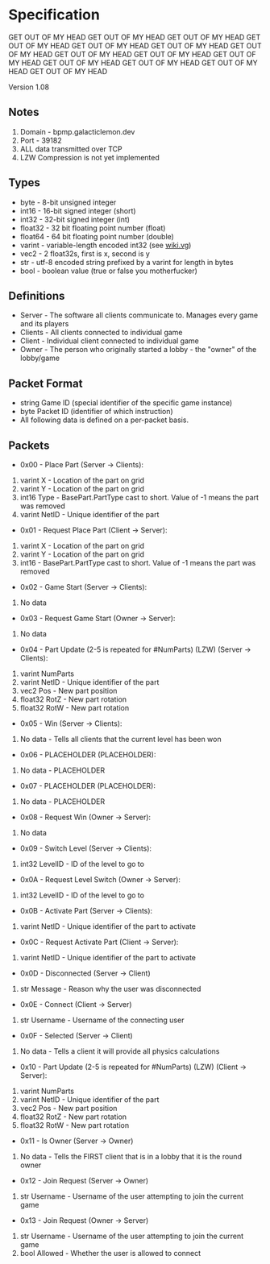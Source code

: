 # Specification
GET OUT OF MY HEAD GET OUT OF MY HEAD GET OUT OF MY HEAD GET OUT OF MY HEAD GET OUT OF MY HEAD GET OUT OF MY HEAD GET OUT OF MY HEAD GET OUT OF MY HEAD GET OUT OF MY HEAD GET OUT OF MY HEAD GET OUT OF MY HEAD GET OUT OF MY HEAD GET OUT OF MY HEAD GET OUT OF MY HEAD

Version 1.08

## Notes
1. Domain - bpmp.galacticlemon.dev
2. Port - 39182
3. ALL data transmitted over TCP
4. LZW Compression is not yet implemented

## Types
- byte       - 8-bit unsigned integer
- int16      - 16-bit signed integer (short)
- int32      - 32-bit signed integer (int)
- float32    - 32 bit floating point number (float)
- float64    - 64 bit floating point number (double)
- varint     - variable-length encoded int32 (see [wiki.vg](https://wiki.vg/Protocol#VarInt_and_VarLong))
- vec2       - 2 float32s, first is x, second is y
- str        - utf-8 encoded string prefixed by a varint for length in bytes
- bool       - boolean value (true or false you motherfucker)

## Definitions
- Server - The software all clients communicate to. Manages every game and its players
- Clients - All clients connected to individual game
- Client - Individual client connected to individual game
- Owner - The person who originally started a lobby - the "owner" of the lobby/game

## Packet Format
- string Game ID (special identifier of the specific game instance)
- byte Packet ID (identifier of which instruction)
- All following data is defined on a per-packet basis.

## Packets
- 0x00 - Place Part (Server -> Clients):
1. varint X - Location of the part on grid
2. varint Y - Location of the part on grid
3. int16 Type - BasePart.PartType cast to short. Value of -1 means the part was removed
4. varint NetID - Unique identifier of the part

- 0x01 - Request Place Part (Client -> Server):
1. varint X - Location of the part on grid
2. varint Y - Location of the part on grid
3. int16 - BasePart.PartType cast to short. Value of -1 means the part was removed

- 0x02 - Game Start (Server -> Clients):
1. No data

- 0x03 - Request Game Start (Owner -> Server):
1. No data

- 0x04 - Part Update (2-5 is repeated for #NumParts) (LZW) (Server -> Clients):
1. varint NumParts
2. varint NetID - Unique identifier of the part
3. vec2 Pos - New part position
4. float32 RotZ - New part rotation
5. float32 RotW - New part rotation

- 0x05 - Win (Server -> Clients):
1. No data - Tells all clients that the current level has been won

- 0x06 - PLACEHOLDER (PLACEHOLDER):
1. No data - PLACEHOLDER

- 0x07 - PLACEHOLDER (PLACEHOLDER):
1. No data - PLACEHOLDER

- 0x08 - Request Win (Owner -> Server):
1. No data

- 0x09 - Switch Level (Server -> Clients):
1. int32 LevelID - ID of the level to go to

- 0x0A - Request Level Switch (Owner -> Server):
1. int32 LevelID - ID of the level to go to

- 0x0B - Activate Part (Server -> Clients):
1. varint NetID - Unique identifier of the part to activate

- 0x0C - Request Activate Part (Client -> Server):
1. varint NetID - Unique identifier of the part to activate

- 0x0D - Disconnected (Server -> Client)
1. str Message - Reason why the user was disconnected

- 0x0E - Connect (Client -> Server)
1. str Username - Username of the connecting user

- 0x0F - Selected (Server -> Client)
1. No data - Tells a client it will provide all physics calculations

- 0x10 - Part Update (2-5 is repeated for #NumParts) (LZW) (Client -> Server):
1. varint NumParts
2. varint NetID - Unique identifier of the part
3. vec2 Pos - New part position
4. float32 RotZ - New part rotation
5. float32 RotW - New part rotation

- 0x11 - Is Owner (Server -> Owner)
1. No data - Tells the FIRST client that is in a lobby that it is the round owner

- 0x12 - Join Request (Server -> Owner)
1. str Username - Username of the user attempting to join the current game

- 0x13 - Join Request (Owner -> Server)
1. str Username - Username of the user attempting to join the current game
2. bool Allowed - Whether the user is allowed to connect